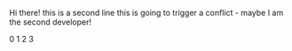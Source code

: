 Hi there!
this is a second line
this is going to trigger a conflict  - maybe
I am the second developer!

0
1
2
3
